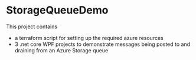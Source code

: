 # StorageQueueDemo

This project contains
- a terraform script for setting up the required azure resources
- 3 .net core WPF projects to demonstrate messages being posted to and draining from an Azure Storage queue

